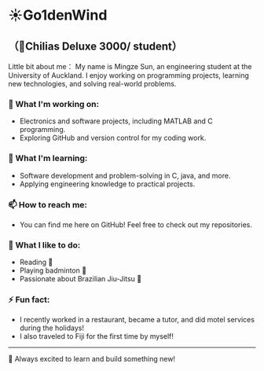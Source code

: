 # ☀️Go1denWind

## （🤖Chilias Deluxe 3000/ student）
Little bit about me： My name is Mingze Sun, an engineering student at the University of Auckland. I enjoy working on programming projects, learning new technologies, and solving real-world problems.  

### 🔭 What I'm working on:  
- Electronics and software projects, including MATLAB and C programming.  
- Exploring GitHub and version control for my coding work.  

### 🌱 What I'm learning:  
- Software development and problem-solving in C, java, and more.  
- Applying engineering knowledge to practical projects.  

### 📫 How to reach me:  
- You can find me here on GitHub! Feel free to check out my repositories.  

### 🎯 What I like to do:  
- Reading 📖  
- Playing badminton 🏸  
- Passionate about Brazilian Jiu-Jitsu 🥋


### ⚡ Fun fact:  
- I recently worked in a restaurant, became a tutor, and did motel services during the holidays!  
-  I also traveled to Fiji for the first time by myself!  


---

🚀 Always excited to learn and build something new!  
